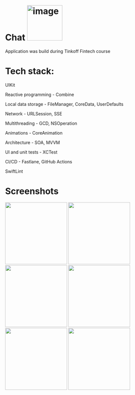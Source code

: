 # Chat <img width="114" alt="image" src="https://github.com/KurbatovIOS/Chat/assets/105456398/491da76c-ea0e-4ef2-89f0-98a32cea9b65">
Application was build during Tinkoff Fintech course

# Tech stack:

UIKit

Reactive programming - Combine

Local data storage - FileManager, CoreData, UserDefaults

Network - URLSession, SSE

Multithreading - GCD, NSOperation

Animations -  CoreAnimation

Architecture - SOA, MVVM

UI and unit tests - XCTest

CI/CD - Fastlane, GitHub Actions

SwiftLint

# Screenshots
<img src="https://github.com/KurbatovIOS/Chat/assets/105456398/7d878278-be93-4966-a4ee-c988e7c545b3" width="200" />
<img src="https://github.com/KurbatovIOS/Chat/assets/105456398/19b0539c-d5fd-4fdb-881b-79f8d7fd9612" width="200" />


<img src="https://github.com/KurbatovIOS/Chat/assets/105456398/a087835c-c64c-4495-b845-66475e01376c" width="200" />
<img src="https://github.com/KurbatovIOS/Chat/assets/105456398/2b2d1929-d889-4f6e-a8bf-5b9773832560" width="200" />

<img src="https://github.com/KurbatovIOS/Chat/assets/105456398/fff9db96-1bd0-4e12-a492-db18701657ae" width="200" />
<img src="https://github.com/KurbatovIOS/Chat/assets/105456398/735b1985-c778-4ce1-adfa-fd1570545dcf" width="200" />
